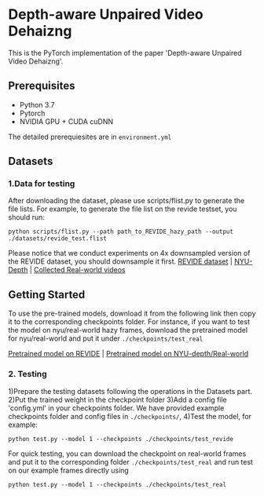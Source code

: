 Depth-aware Unpaired Video Dehaizng
===============================================
This is the PyTorch implementation of the paper 'Depth-aware Unpaired Video Dehaizng'.

Prerequisites
---------------------------------
* Python 3.7
* Pytorch
* NVIDIA GPU + CUDA cuDNN

The detailed prerequiesites are in `environment.yml`

Datasets
---------------------------------
### 1.Data for testing
After downloading the dataset, please use scripts/flist.py to generate the file lists. For example, to generate the file list on the revide testset, you should run:

```
python scripts/flist.py --path path_to_REVIDE_hazy_path --output ./datasets/revide_test.flist
```

Please notice that we conduct experiments on 4x downsampled version of the REVIDE dataset, you should downsample it first.
[REVIDE dataset](https://github.com/BookerDeWitt/REVIDE_Dataset) | [NYU-Depth](https://cs.nyu.edu/~silberman/datasets/nyu_depth_v1.html) | [Collected Real-world videos](https://drive.google.com/file/d/16_p7n7FO36Hm2-hvZkNe1xVq1cWK8Kc0/view?usp=drive_link)


Getting Started
--------------------------------------
To use the pre-trained models, download it from the following link then copy it to the corresponding checkpoints folder. For instance, if you want to test the model on nyu/real-world hazy frames, download the pretrained model for nyu/real-world and put it under  `./checkpoints/test_real`

[Pretrained model on REVIDE](https://drive.google.com/file/d/1E1E_4oK7e1YTYOd3WzQ9wI7PWAVp5M1O/view?usp=drive_link) | [Pretrained model on NYU-depth/Real-world](https://drive.google.com/file/d/1gF6PBdCHSSq6jkkeLGB5Ag0oMGOTJRyN/view?usp=drive_link) 



### 2. Testing
1)Prepare the testing datasets following the operations in the Datasets part.
2)Put the trained weight in the checkpoint folder 
3)Add a config file 'config.yml' in your checkpoints folder. We have provided example checkpoints folder and config files in `./checkpoints/`, 
4)Test the model, for example:
```
python test.py --model 1 --checkpoints ./checkpoints/test_revide
```
For quick testing, you can download the checkpoint on real-world frames and put it to the corresponding folder `./checkpoints/test_real` and run test on our example frames directly using

```
python test.py --model 1 --checkpoints ./checkpoints/test_real
```
